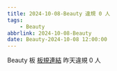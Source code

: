 ```yaml
---
title: 2024-10-08-Beauty 違規 0 人
tags:
    - Beauty
abbrlink: 2024-10-08-Beauty
date: Beauty-2024-10-08 12:00:00
---
```

Beauty 板 [板規連結](https://www.ptt.cc/bbs/Beauty/M.1630069980.A.84B.html)
昨天違規 0 人
